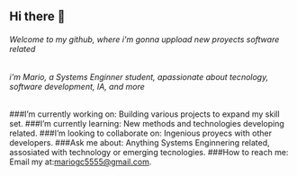 ## Hi there 👋
###### Welcome to my github, where i'm gonna uppload new proyects software related
###### i'm Mario, a Systems Enginner student, apassionate about tecnology, software development, IA, and more

###I’m currently working on: Building various projects to expand my skill set.
###I’m currently learning: New methods and technologies developing related.
###I’m looking to collaborate on: Ingenious proyecs with other developers.
###Ask me about: Anything Systems Enginnering related, assosiated with technology or emerging tecnologies.
###How to reach me: Email my at:mariogc5555@gmail.com.
<!--
**mariogc55/MarioGC55** is a ✨ _special_ ✨ repository because its `README.md` (this file) appears on your GitHub profile.

Here are some ideas to get you started:

- 🔭 I’m currently working on ...
- 🌱 I’m currently learning ...
- 👯 I’m looking to collaborate on ...
- 🤔 I’m looking for help with ...
- 💬 Ask me about ...
- 📫 How to reach me: ...
- 😄 Pronouns: ...
- ⚡ Fun fact: ...
-->
